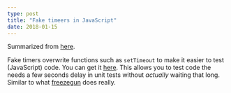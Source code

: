 ```yaml
---
type: post
title: "Fake timeers in JavaScript"
date: 2018-01-15
---
```


Summarized from [here](http://sinonjs.org/releases/v1.17.7/fake-timers/).

Fake timers overwrite functions such as `setTimeout` to make it easier
to test (JavaScript) code. You can get it [here](http://sinonjs.org/).
This allows you to test code the needs a few seconds delay in unit tests
without _actually_ waiting that long.
Similar to what [freezegun](https://github.com/spulec/freezegun) does really.

